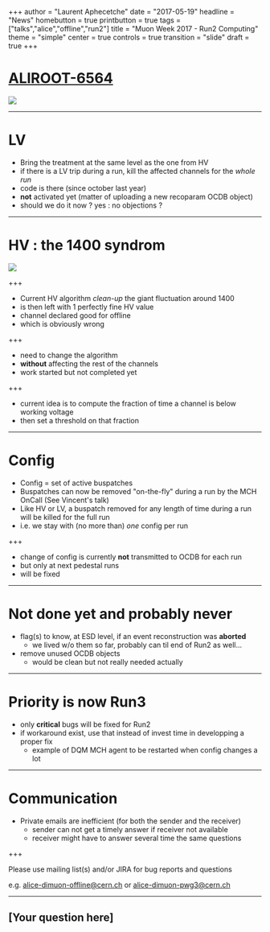 +++
author = "Laurent Aphecetche"
date = "2017-05-19"
headline = "News"
homebutton = true
printbutton = true
tags = ["talks","alice","offline","run2"]
title = "Muon Week 2017 - Run2 Computing"
theme = "simple"
center = true
controls = true
transition = "slide"
draft = true
+++

# [<i class="fa fa-ticket" aria-hidden="true"></i> ALIROOT-6564](https://alice.its.cern.ch/jira/browse/ALIROOT-6564)

![](/talk/2017-05-19-muon-week-giusti-run2/jira-6564.png)

---

# LV

- Bring the treatment at the same level as the one from HV
- if there is a LV trip during a run, kill the affected channels for the _whole run_
- code is there (since october last year)
- **not** activated yet (matter of uploading a new recoparam OCDB object)
- should we do it now ? yes : no objections ?

---

# HV : the 1400 syndrom

![](/talk/2017-05-19-muon-week-giusti-run2/chamber03left-quad2sect1-run260751.png)

+++

- Current HV algorithm _clean-up_ the giant fluctuation around 1400 
- is then left with 1 perfectly fine HV value
- channel declared good for offline
- which is obviously wrong

+++

- need to change the algorithm
- **without** affecting the rest of the channels
- work started but not completed yet

+++

- current idea is to compute the fraction of time a channel is below working voltage
- then set a threshold on that fraction

---

# Config

- Config = set of active buspatches
- Buspatches can now be removed "on-the-fly" during a run by the MCH OnCall (See Vincent's talk)
- Like HV or LV, a buspatch removed for any length of time during a run will be killed for the full run
- i.e. we stay with (no more than) _one_ config per run

+++

- change of config is currently **not** transmitted to OCDB for each run
- but only at next pedestal runs
- will be fixed

---

# Not done yet and probably never

- flag(s) to know, at ESD level, if an event reconstruction was **aborted**
    - we lived w/o them so far, probably can til end of Run2 as well...
- remove unused OCDB objects
    - would be clean but not really needed actually

---

# Priority is now Run3

- only **critical** bugs will be fixed for Run2
- if workaround exist, use that instead of invest time in developping a proper fix
    - example of DQM MCH agent to be restarted when config changes a lot


---

# Communication

- Private emails are inefficient (for both the sender and the receiver)
    - sender can not get a timely answer if receiver not available
    - receiver might have to answer several time the same questions

+++

Please use mailing list(s) and/or JIRA for bug reports and questions

e.g. alice-dimuon-offline@cern.ch or alice-dimuon-pwg3@cern.ch

---


## [Your question here]
